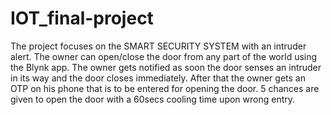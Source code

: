 # IOT_final-project

The project focuses on the SMART SECURITY SYSTEM with an intruder alert.
The owner can open/close the door from any part of the world using the Blynk app.
The owner gets notified as soon the door senses an intruder in its way and the door closes immediately. After that the owner gets an OTP on his phone that is to be entered for opening the door. 5 chances are given to open the door with a 60secs cooling time upon wrong entry.
